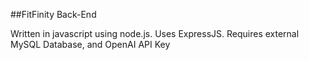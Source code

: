 ##FitFinity Back-End

Written in javascript using node.js.
Uses ExpressJS.
Requires external MySQL Database, and OpenAI API Key
